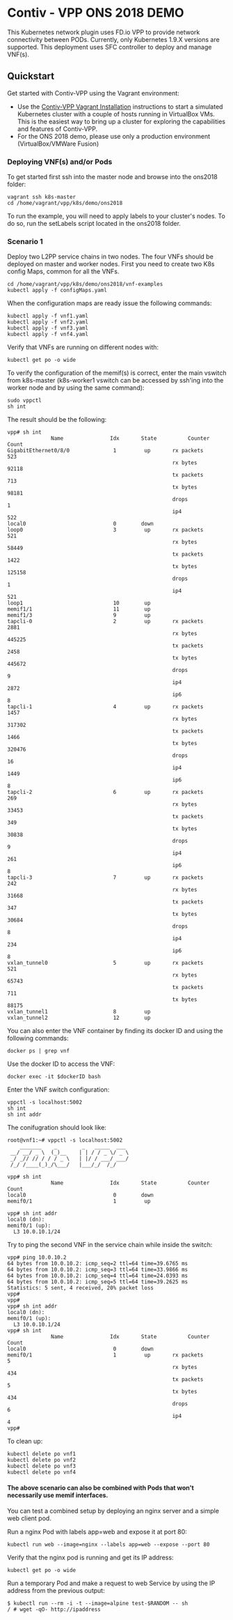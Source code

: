 # Contiv - VPP ONS 2018 DEMO

This Kubernetes network plugin uses FD.io VPP to provide network connectivity
between PODs. Currently, only Kubernetes 1.9.X versions are supported. This deployment uses SFC controller to deploy and manage VNF(s).


## Quickstart
Get started with Contiv-VPP using the Vagrant environment:
* Use the [Contiv-VPP Vagrant Installation][1] instructions to start a 
  simulated Kubernetes cluster with a couple of hosts running in VirtualBox
  VMs. This is the easiest way to bring up a cluster for exploring the 
  capabilities and features of Contiv-VPP.
* For the ONS 2018 demo, please use only a production environment (VirtualBox/VMWare Fusion)
   
### Deploying VNF(s) and/or Pods
To get started first ssh into the master node and browse into the ons2018 folder: 
```
vagrant ssh k8s-master
cd /home/vagrant/vpp/k8s/demo/ons2018
```

To run the example, you will need to apply labels to your cluster's nodes. To do so, run the setLabels script located in the ons2018 folder. 

### Scenario 1
Deploy two L2PP service chains in two nodes. The four VNFs should be deployed on master and worker nodes. 
First you need to create two K8s config Maps, common for all the VNFs. 
```
cd /home/vagrant/vpp/k8s/demo/ons2018/vnf-examples
kubectl apply -f configMaps.yaml
```

When the configuration maps are ready issue the following commands:
```
kubectl apply -f vnf1.yaml
kubectl apply -f vnf2.yaml
kubectl apply -f vnf3.yaml
kubectl apply -f vnf4.yaml
```

Verify that VNFs are running on different nodes with:
```
kubectl get po -o wide
```

To verify the configuration of the memif(s) is correct, enter the main vswitch from k8s-master (k8s-worker1 vswitch can be accessed by ssh'ing into the worker node and by using the same command):
```
sudo vppctl
sh int
```

The result should be the following:
```
vpp# sh int
              Name               Idx       State          Counter          Count     
GigabitEthernet0/8/0              1         up       rx packets                   523
                                                     rx bytes                   92118
                                                     tx packets                   713
                                                     tx bytes                   98181
                                                     drops                          1
                                                     ip4                          522
local0                            0        down      
loop0                             3         up       rx packets                   521
                                                     rx bytes                   58449
                                                     tx packets                  1422
                                                     tx bytes                  125158
                                                     drops                          1
                                                     ip4                          521
loop1                             10        up       
memif1/1                          11        up       
memif1/3                          9         up       
tapcli-0                          2         up       rx packets                  2881
                                                     rx bytes                  445225
                                                     tx packets                  2458
                                                     tx bytes                  445672
                                                     drops                          9
                                                     ip4                         2872
                                                     ip6                            8
tapcli-1                          4         up       rx packets                  1457
                                                     rx bytes                  317302
                                                     tx packets                  1466
                                                     tx bytes                  320476
                                                     drops                         16
                                                     ip4                         1449
                                                     ip6                            8
tapcli-2                          6         up       rx packets                   269
                                                     rx bytes                   33453
                                                     tx packets                   349
                                                     tx bytes                   30838
                                                     drops                          9
                                                     ip4                          261
                                                     ip6                            8
tapcli-3                          7         up       rx packets                   242
                                                     rx bytes                   31668
                                                     tx packets                   347
                                                     tx bytes                   30684
                                                     drops                          8
                                                     ip4                          234
                                                     ip6                            8
vxlan_tunnel0                     5         up       rx packets                   521
                                                     rx bytes                   65743
                                                     tx packets                   711
                                                     tx bytes                   88175
vxlan_tunnel1                     8         up       
vxlan_tunnel2                     12        up       
```

You can also enter the VNF container by finding its docker ID and using the following commands:
```
docker ps | grep vnf
```

Use the docker ID to access the VNF:
```
docker exec -it $dockerID bash
```

Enter the VNF switch configuration:
```
vppctl -s localhost:5002
sh int
sh int addr
```

The conifugration should look like: 
```
root@vnf1:~# vppctl -s localhost:5002
    _______    _        _   _____  ___ 
 __/ __/ _ \  (_)__    | | / / _ \/ _ \
 _/ _// // / / / _ \   | |/ / ___/ ___/
 /_/ /____(_)_/\___/   |___/_/  /_/    

vpp# sh int
              Name               Idx       State          Counter          Count     
local0                            0        down      
memif0/1                          1         up       

vpp# sh int addr
local0 (dn):
memif0/1 (up):
  L3 10.0.10.1/24
```

Try to ping the second VNF in the service chain while inside the switch:
```
vpp# ping 10.0.10.2
64 bytes from 10.0.10.2: icmp_seq=2 ttl=64 time=39.6765 ms
64 bytes from 10.0.10.2: icmp_seq=3 ttl=64 time=33.9866 ms
64 bytes from 10.0.10.2: icmp_seq=4 ttl=64 time=24.0393 ms
64 bytes from 10.0.10.2: icmp_seq=5 ttl=64 time=39.2625 ms
Statistics: 5 sent, 4 received, 20% packet loss
vpp# 
vpp# 
vpp# sh int addr   
local0 (dn):
memif0/1 (up):
  L3 10.0.10.1/24
vpp# sh int        
              Name               Idx       State          Counter          Count     
local0                            0        down      
memif0/1                          1         up       rx packets                     5
                                                     rx bytes                     434
                                                     tx packets                     5
                                                     tx bytes                     434
                                                     drops                          6
                                                     ip4                            4
vpp# 
```



To clean up: 
```
kubectl delete po vnf1
kubectl delete po vnf2
kubectl delete po vnf3
kubectl delete po vnf4
```

#### The above scenario can also be combined with Pods that won't necessarily use memif interfaces. 
You can test a combined setup by deploying an nginx server and a simple web client pod. 

Run a nginx Pod with labels app=web and expose it at port 80:
```
kubectl run web --image=nginx --labels app=web --expose --port 80
```

Verify that the nginx pod is running and get its IP address: 
```
kubectl get po -o wide
```

Run a temporary Pod and make a request to web Service by using the IP address from the previous output:
```
$ kubectl run --rm -i -t --image=alpine test-$RANDOM -- sh
/ # wget -qO- http://ipaddress
```

[1]: ../../../vagrant/README.md


